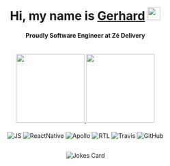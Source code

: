 <div align="center">
   <h1>
      Hi, my name is <a href="https://www.linkedin.com/in/gerhard-p/">Gerhard</a>
      <img height="30px" src="https://media.giphy.com/media/hvRJCLFzcasrR4ia7z/giphy.gif" />
   </h1>
   <h4>Proudly Software Engineer at Zé Delivery</h4>
</div>

<br>

<div align="center">
  <a href="https://github.com/gerpresser">
    <img height="160em"
      src="https://github-readme-stats.vercel.app/api?username=gerpresser&show_icons=true&theme=react&include_all_commits=true&count_private=true" />
    <img height="160em"
      src="https://github-readme-stats.vercel.app/api/top-langs/?username=gerpresser&layout=compact&langs_count=4&theme=react&hide=HTML,CSS" />
  </a>
</div>
  
<div style="display: inline_block" align="center">
  <br>
  <img align="center" alt="JS" src="https://img.shields.io/badge/javascript-%23323330.svg?style=for-the-badge&logo=javascript&logoColor=%23F7DF1E">
  <img align="center" alt="ReactNative" src="https://img.shields.io/badge/react_native-%2320232a.svg?style=for-the-badge&logo=react&logoColor=%2361DAFB">
  <img align="center" alt="Apollo" src="https://img.shields.io/badge/-ApolloGraphQL-311C87?style=for-the-badge&logo=apollo-graphql">
  <img align="center" alt="RTL" src="https://img.shields.io/badge/-TestingLibrary-%23E33332?style=for-the-badge&logo=testing-library&logoColor=white">
  <img align="center" alt="Travis" src="https://img.shields.io/badge/travisci-%232B2F33.svg?style=for-the-badge&logo=travis&logoColor=white">
  <img align="center" alt="GitHub" src="https://img.shields.io/badge/github-%23121011.svg?style=for-the-badge&logo=github&logoColor=white">
</div>

##

<div align="center">
   <img src="https://readme-jokes.vercel.app/api?theme=react" alt="Jokes Card" />
</div>
